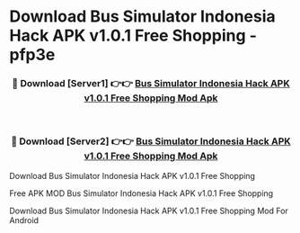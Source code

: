 # Download Bus Simulator Indonesia Hack APK v1.0.1 Free Shopping - pfp3e



<div align="center">
<h3>🔴 Download [Server1] 👉👉 <a href="https://momento.my/?title=Bus_Simulator_Indonesia_Hack_APK_v1.0.1_Free_Shopping">Bus Simulator Indonesia Hack APK v1.0.1 Free Shopping Mod Apk</a></h3><br>

<h3>🔴 Download [Server2] 👉👉 <a href="https://momento.my/?title=Bus_Simulator_Indonesia_Hack_APK_v1.0.1_Free_Shopping">Bus Simulator Indonesia Hack APK v1.0.1 Free Shopping Mod Apk</a></h3>
</div>



Download Bus Simulator Indonesia Hack APK v1.0.1 Free Shopping 

Free APK MOD Bus Simulator Indonesia Hack APK v1.0.1 Free Shopping 

Download Bus Simulator Indonesia Hack APK v1.0.1 Free Shopping Mod For Android
